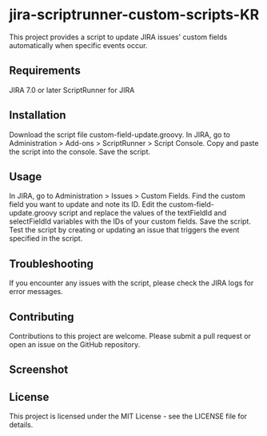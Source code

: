 # jira-scriptrunner-custom-scripts-KR

This project provides a script to update JIRA issues' custom fields automatically when specific events occur.

## Requirements

JIRA 7.0 or later
ScriptRunner for JIRA

## Installation

Download the script file custom-field-update.groovy.
In JIRA, go to Administration > Add-ons > ScriptRunner > Script Console.
Copy and paste the script into the console.
Save the script.

## Usage

In JIRA, go to Administration > Issues > Custom Fields.
Find the custom field you want to update and note its ID.
Edit the custom-field-update.groovy script and replace the values of the textFieldId and selectFieldId variables with the IDs of your custom fields.
Save the script.
Test the script by creating or updating an issue that triggers the event specified in the script.

## Troubleshooting
If you encounter any issues with the script, please check the JIRA logs for error messages.

## Contributing
Contributions to this project are welcome. Please submit a pull request or open an issue on the GitHub repository.

## Screenshot


## License
This project is licensed under the MIT License - see the LICENSE file for details.